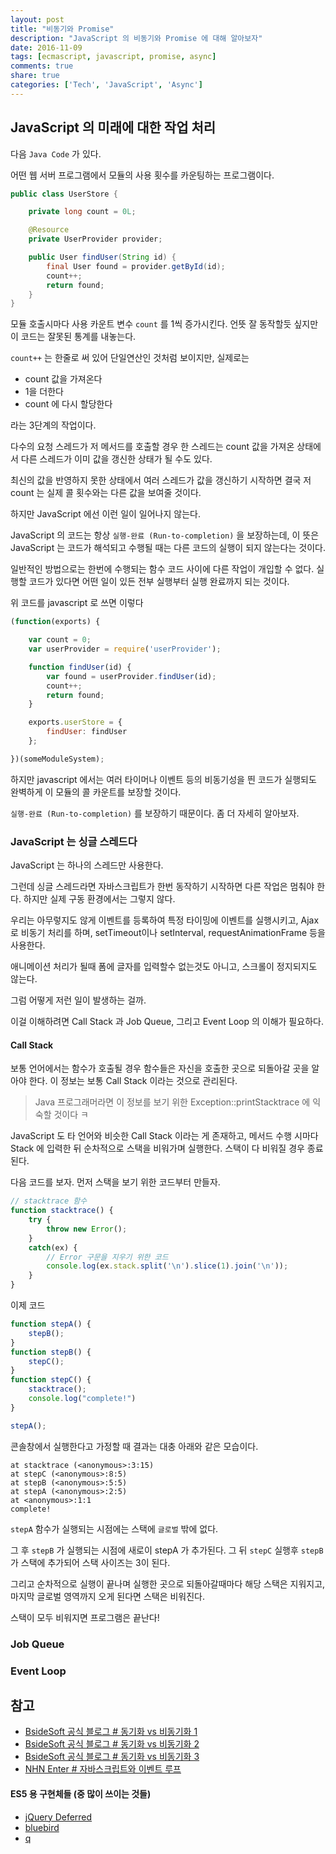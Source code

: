 ```yaml
---
layout: post
title: "비동기와 Promise"
description: "JavaScript 의 비동기와 Promise 에 대해 알아보자"
date: 2016-11-09
tags: [ecmascript, javascript, promise, async]
comments: true
share: true
categories: ['Tech', 'JavaScript', 'Async']
---
```


## JavaScript 의 미래에 대한 작업 처리

다음 `Java Code` 가 있다.

어떤 웹 서버 프로그램에서 모듈의 사용 횟수를 카운팅하는 프로그램이다.

```java
public class UserStore {

    private long count = 0L;

    @Resource
    private UserProvider provider;

    public User findUser(String id) {
        final User found = provider.getById(id);
        count++;
        return found;
    }
}
```

모듈 호출시마다 사용 카운트 변수 `count` 를 1씩 증가시킨다. 언뜻 잘 동작할듯 싶지만 이 코드는 잘못된 통계를 내놓는다.

`count++` 는 한줄로 써 있어 단일연산인 것처럼 보이지만, 실제로는

- count 값을 가져온다
- 1을 더한다
- count 에 다시 할당한다

라는 3단계의 작업이다.

다수의 요청 스레드가 저 메서드를 호출할 경우 한 스레드는 count 값을 가져온 상태에서 다른 스레드가 이미 값을 갱신한 상태가 될 수도 있다.

최신의 값을 반영하지 못한 상태에서 여러 스레드가 값을 갱신하기 시작하면 결국 저 count 는 실제 콜 횟수와는 다른 값을 보여줄 것이다.

하지만 JavaScript 에선 이런 일이 일어나지 않는다.

JavaScript 의 코드는 항상 `실행-완료 (Run-to-completion)` 을 보장하는데, 이 뜻은 JavaScript 는 코드가 해석되고 수행될 때는 다른 코드의 실행이 되지 않는다는 것이다.

일반적인 방법으로는 한번에 수행되는 함수 코드 사이에 다른 작업이 개입할 수 없다. 실행할 코드가 있다면 어떤 일이 있든 전부 실행부터 실행 완료까지 되는 것이다.

위 코드를 javascript 로 쓰면 이렇다

```Javascript
(function(exports) {

    var count = 0;
    var userProvider = require('userProvider');

    function findUser(id) {
        var found = userProvider.findUser(id);
        count++;
        return found;
    }

    exports.userStore = {
        findUser: findUser
    };

})(someModuleSystem);
```

하지만 javascript 에서는 여러 타이머나 이벤트 등의 비동기성을 띈 코드가 실행되도 완벽하게 이 모듈의 콜 카운트를 보장할 것이다.

`실행-완료 (Run-to-completion)` 를 보장하기 때문이다. 좀 더 자세히 알아보자.

### JavaScript 는 싱글 스레드다

JavaScript 는 하나의 스레드만 사용한다.

그런데 싱글 스레드라면 자바스크립트가 한번 동작하기 시작하면 다른 작업은 멈춰야 한다. 하지만 실제 구동 환경에서는 그렇지 않다.

우리는 아무렇지도 않게 이벤트를 등록하여 특정 타이밍에 이벤트를 실행시키고, Ajax 로 비동기 처리를 하며, setTimeout이나 setInterval, requestAnimationFrame 등을 사용한다.

애니메이션 처리가 될때 폼에 글자를 입력할수 없는것도 아니고, 스크롤이 정지되지도 않는다.

그럼 어떻게 저런 일이 발생하는 걸까.

이걸 이해하려면 Call Stack 과 Job Queue, 그리고 Event Loop 의 이해가 필요하다.

#### Call Stack

보통 언어에서는 함수가 호출될 경우 함수들은 자신을 호출한 곳으로 되돌아갈 곳을 알아야 한다. 이 정보는 보통 Call Stack 이라는 것으로 관리된다.

> Java 프로그래머라면 이 정보를 보기 위한 Exception::printStacktrace 에 익숙할 것이다 ㅋ

JavaScript 도 타 언어와 비슷한 Call Stack 이라는 게 존재하고, 메서드 수행 시마다 Stack 에 입력한 뒤 순차적으로 스택을 비워가며 실행한다.
스택이 다 비워질 경우 종료된다.

다음 코드를 보자. 먼저 스택을 보기 위한 코드부터 만들자.

```javascript
// stacktrace 함수
function stacktrace() {
    try {
        throw new Error();
    }
    catch(ex) {
        // Error 구문을 지우기 위한 코드
        console.log(ex.stack.split('\n').slice(1).join('\n'));
    }
}
```

이제 코드

```javascript
function stepA() {
    stepB();
}
function stepB() {
    stepC();
}
function stepC() {
    stacktrace();
    console.log("complete!")
}

stepA();
```

콘솔창에서 실행한다고 가정할 때 결과는 대충 아래와 같은 모습이다.

```
at stacktrace (<anonymous>:3:15)
at stepC (<anonymous>:8:5)
at stepB (<anonymous>:5:5)
at stepA (<anonymous>:2:5)
at <anonymous>:1:1
complete!
```

`stepA` 함수가 실행되는 시점에는 스택에 `글로벌` 밖에 없다.

그 후 `stepB` 가 실행되는 시점에 새로이 stepA 가 추가된다. 그 뒤 `stepC` 실행후 `stepB` 가 스택에 추가되어 스택 사이즈는 3이 된다.

그리고 순차적으로 실행이 끝나며 실행한 곳으로 되돌아갈때마다 해당 스택은 지워지고, 마지막 글로벌 영역까지 오게 된다면 스택은 비워진다.

스택이 모두 비워지면 프로그램은 끝난다!

### Job Queue

### Event Loop

## 참고
- [BsideSoft 공식 블로그 # 동기화 vs 비동기화 1](http://www.bsidesoft.com/?p=399)
- [BsideSoft 공식 블로그 # 동기화 vs 비동기화 2](http://www.bsidesoft.com/?p=414)
- [BsideSoft 공식 블로그 # 동기화 vs 비동기화 3](http://www.bsidesoft.com/?p=423)
- [NHN Enter # 자바스크립트와 이벤트 루프](https://github.com/nhnent/fe.javascript/wiki/June-13-June-17,-2016)

#### ES5 용 구현체들 (중 많이 쓰이는 것들)

- [jQuery Deferred](https://api.jquery.com/category/deferred-object/)
- [bluebird](https://github.com/petkaantonov/bluebird/)
- [q](https://github.com/kriskowal/q)
